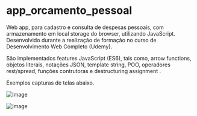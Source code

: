 # app_orcamento_pessoal
Web app, para cadastro e consulta de despesas pessoais, com armazenamento em local storage do browser, utilizando JavaScript. 
Desenvolvido durante a realização de formação no curso de Desenvolvimento Web Completo (Udemy).

São implementados features JavaScript (ES6), tais como, arrow functions, objetos literais, notações JSON, template string, POO, operadores rest/spread, 
funções contrutoras e destructuring assignment .

Exemplos capturas de telas abaixo.

![image](https://user-images.githubusercontent.com/76406175/118859481-306c9f00-b8d2-11eb-807d-c1ff7bd0f06b.png)



![image](https://user-images.githubusercontent.com/76406175/118859534-3f535180-b8d2-11eb-9462-1fa8f7a2947a.png)
